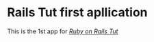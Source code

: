 # Rails Tut first apllication

This is the 1st app for [*Ruby on Rails Tut*](http://railstutorial.org)